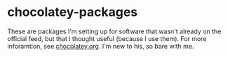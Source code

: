 # chocolatey-packages
These are packages I'm setting up for software that wasn't already on the official feed, but that I thought useful (because I use them). For more inforamtion, see [chocolatey.org](http://chocolatey.org).
I'm new to his, so bare with me.
